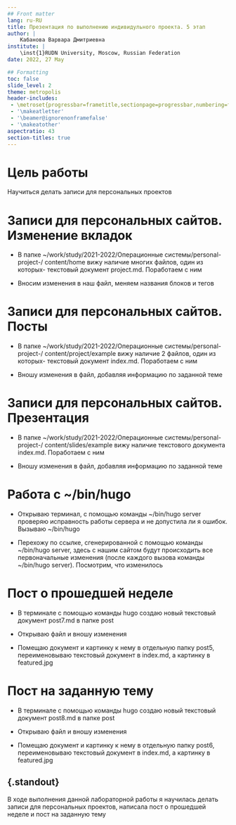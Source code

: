 ```yaml
---
## Front matter
lang: ru-RU
title: Презентация по выполнению индивидульного проекта. 5 этап
author: |
	Кабанова Варвара Дмитриевна
institute: |
	\inst{1}RUDN University, Moscow, Russian Federation
date: 2022, 27 May

## Formatting
toc: false
slide_level: 2
theme: metropolis
header-includes: 
 - \metroset{progressbar=frametitle,sectionpage=progressbar,numbering=fraction}
 - '\makeatletter'
 - '\beamer@ignorenonframefalse'
 - '\makeatother'
aspectratio: 43
section-titles: true
---
```


# Цель работы

Научиться делать записи для персональных проектов

# Записи для персональных сайтов. Изменение вкладок 

- В папке ~/work/study/2021-2022/Операционные системы/personal-project-/
content/home вижу наличие многих файлов, один из которых- текстовый документ project.md. Поработаем с ним 

- Вносим изменения в наш файл, меняем названия блоков и тегов

# Записи для персональных сайтов. Посты

- В папке ~/work/study/2021-2022/Операционные системы/personal-project-/
content/project/example вижу наличие 2 файлов, один из которых- текстовый документ index.md. Поработаем с ним 

- Вношу изменения в файл, добавляя информацию по заданной теме

# Записи для персональных сайтов. Презентация

- В папке ~/work/study/2021-2022/Операционные системы/personal-project-/
content/slides/example вижу наличие текстового документа index.md. Поработаем с ним 

- Вношу изменения в файл, добавляя информацию по заданной теме

# Работа с ~/bin/hugo

- Открываю терминал, с помощью команды ~/bin/hugo server проверяю исправность работы сервера и не допустила ли я ошибок. Вызываю ~/bin/hugo 

- Перехожу по ссылке, сгенерированной с помощью команды ~/bin/hugo server, здесь с нашим сайтом будут происходить все первоначальные изменения (после каждого вызова команды ~/bin/hugo server). Посмотрим, что изменилось 

# Пост о прошедшей неделе

- В терминале с помощью команды hugo создаю новый текстовый документ post7.md в папке post 

- Открываю файл и вношу изменения 

- Помещаю документ и картинку к нему в отдельную папку post5, переименовываю текстовый документ в index.md, а картинку в featured.jpg 

# Пост на заданную тему

- В терминале с помощью команды hugo создаю новый текстовый документ post8.md в папке post 

- Открываю файл и вношу изменения

- Помещаю документ и картинку к нему в отдельную папку post6, переименовываю текстовый документ в index.md, а картинку в featured.jpg 

## {.standout}

В ходе выполнения данной лабораторной работы я научилась делать записи для персональных проектов, написала пост о прошедшей неделе и пост на заданную тему
